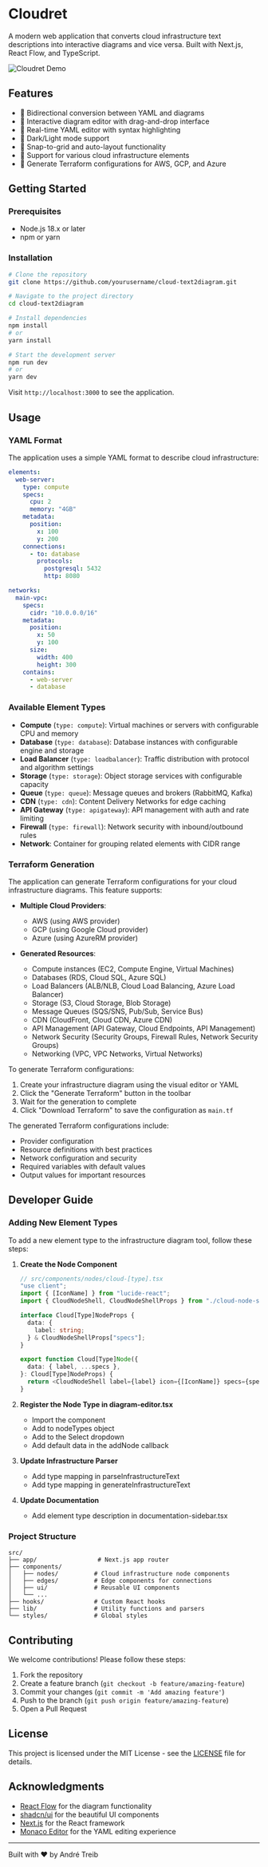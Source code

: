 # Cloudret

A modern web application that converts cloud infrastructure text descriptions into interactive diagrams and vice versa. Built with Next.js, React Flow, and TypeScript.

![Cloudret Demo](docs/demo.gif)

## Features

- 🔄 Bidirectional conversion between YAML and diagrams
- 🎨 Interactive diagram editor with drag-and-drop interface
- 📝 Real-time YAML editor with syntax highlighting
- 🌙 Dark/Light mode support
- 🎯 Snap-to-grid and auto-layout functionality
- 🔌 Support for various cloud infrastructure elements
- 🚀 Generate Terraform configurations for AWS, GCP, and Azure

## Getting Started

### Prerequisites

- Node.js 18.x or later
- npm or yarn

### Installation

```bash
# Clone the repository
git clone https://github.com/yourusername/cloud-text2diagram.git

# Navigate to the project directory
cd cloud-text2diagram

# Install dependencies
npm install
# or
yarn install

# Start the development server
npm run dev
# or
yarn dev
```

Visit `http://localhost:3000` to see the application.

## Usage

### YAML Format

The application uses a simple YAML format to describe cloud infrastructure:

```yaml
elements:
  web-server:
    type: compute
    specs:
      cpu: 2
      memory: "4GB"
    metadata:
      position:
        x: 100
        y: 200
    connections:
      - to: database
        protocols:
          postgresql: 5432
          http: 8080

networks:
  main-vpc:
    specs:
      cidr: "10.0.0.0/16"
    metadata:
      position:
        x: 50
        y: 100
      size:
        width: 400
        height: 300
    contains:
      - web-server
      - database
```

### Available Element Types

- **Compute** (`type: compute`): Virtual machines or servers with configurable CPU and memory
- **Database** (`type: database`): Database instances with configurable engine and storage
- **Load Balancer** (`type: loadbalancer`): Traffic distribution with protocol and algorithm settings
- **Storage** (`type: storage`): Object storage services with configurable capacity
- **Queue** (`type: queue`): Message queues and brokers (RabbitMQ, Kafka)
- **CDN** (`type: cdn`): Content Delivery Networks for edge caching
- **API Gateway** (`type: apigateway`): API management with auth and rate limiting
- **Firewall** (`type: firewall`): Network security with inbound/outbound rules
- **Network**: Container for grouping related elements with CIDR range

### Terraform Generation

The application can generate Terraform configurations for your cloud infrastructure diagrams. This feature supports:

- **Multiple Cloud Providers**:

  - AWS (using AWS provider)
  - GCP (using Google Cloud provider)
  - Azure (using AzureRM provider)

- **Generated Resources**:
  - Compute instances (EC2, Compute Engine, Virtual Machines)
  - Databases (RDS, Cloud SQL, Azure SQL)
  - Load Balancers (ALB/NLB, Cloud Load Balancing, Azure Load Balancer)
  - Storage (S3, Cloud Storage, Blob Storage)
  - Message Queues (SQS/SNS, Pub/Sub, Service Bus)
  - CDN (CloudFront, Cloud CDN, Azure CDN)
  - API Management (API Gateway, Cloud Endpoints, API Management)
  - Network Security (Security Groups, Firewall Rules, Network Security Groups)
  - Networking (VPC, VPC Networks, Virtual Networks)

To generate Terraform configurations:

1. Create your infrastructure diagram using the visual editor or YAML
2. Click the "Generate Terraform" button in the toolbar
3. Wait for the generation to complete
4. Click "Download Terraform" to save the configuration as `main.tf`

The generated Terraform configurations include:

- Provider configuration
- Resource definitions with best practices
- Network configuration and security
- Required variables with default values
- Output values for important resources

## Developer Guide

### Adding New Element Types

To add a new element type to the infrastructure diagram tool, follow these steps:

1. **Create the Node Component**

   ```typescript
   // src/components/nodes/cloud-[type].tsx
   "use client";
   import { [IconName] } from "lucide-react";
   import { CloudNodeShell, CloudNodeShellProps } from "./cloud-node-shell";

   interface Cloud[Type]NodeProps {
     data: {
       label: string;
     } & CloudNodeShellProps["specs"];
   }

   export function Cloud[Type]Node({
     data: { label, ...specs },
   }: Cloud[Type]NodeProps) {
     return <CloudNodeShell label={label} icon={[IconName]} specs={specs} />;
   }
   ```

2. **Register the Node Type in diagram-editor.tsx**

   - Import the component
   - Add to nodeTypes object
   - Add to the Select dropdown
   - Add default data in the addNode callback

3. **Update Infrastructure Parser**

   - Add type mapping in parseInfrastructureText
   - Add type mapping in generateInfrastructureText

4. **Update Documentation**
   - Add element type description in documentation-sidebar.tsx

### Project Structure

```
src/
├── app/                 # Next.js app router
├── components/
│   ├── nodes/          # Cloud infrastructure node components
│   ├── edges/          # Edge components for connections
│   ├── ui/             # Reusable UI components
│   └── ...
├── hooks/              # Custom React hooks
├── lib/                # Utility functions and parsers
└── styles/             # Global styles
```

## Contributing

We welcome contributions! Please follow these steps:

1. Fork the repository
2. Create a feature branch (`git checkout -b feature/amazing-feature`)
3. Commit your changes (`git commit -m 'Add amazing feature'`)
4. Push to the branch (`git push origin feature/amazing-feature`)
5. Open a Pull Request

## License

This project is licensed under the MIT License - see the [LICENSE](LICENSE) file for details.

## Acknowledgments

- [React Flow](https://reactflow.dev/) for the diagram functionality
- [shadcn/ui](https://ui.shadcn.com/) for the beautiful UI components
- [Next.js](https://nextjs.org/) for the React framework
- [Monaco Editor](https://microsoft.github.io/monaco-editor/) for the YAML editing experience

---

Built with ❤️ by André Treib
